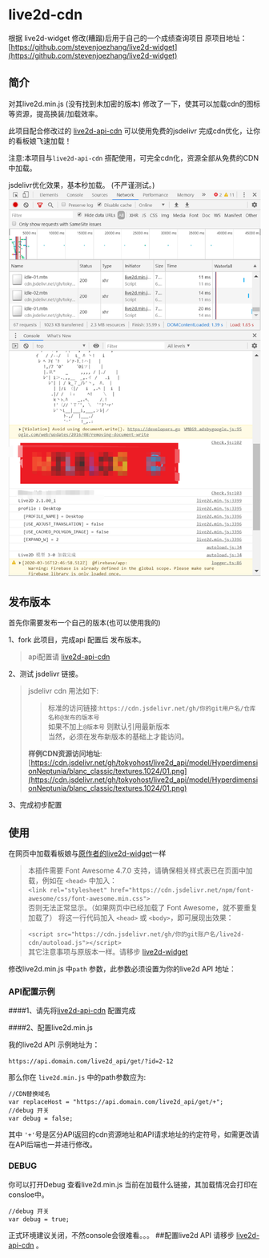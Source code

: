# live2d-cdn

根据 live2d-widget 修改(糟蹋)后用于自己的一个成绩查询项目
原项目地址：[https://github.com/stevenjoezhang/live2d-widget](https://github.com/stevenjoezhang/live2d-widget)

## 简介

对其live2d.min.js (没有找到未加密的版本) 修改了一下，使其可以加载cdn的图标等资源，提高换装/加载效率。

此项目配合修改过的  [live2d-api-cdn](https://github.com/tokyohost/live2d-api-cdn)  可以使用免费的jsdelivr 完成cdn优化，让你的看板娘飞速加载！

注意:本项目与```live2d-api-cdn``` 搭配使用，可完全cdn化，资源全部从免费的CDN中加载。

jsdelivr优化效果，基本秒加载。
(不严谨测试。)   
![](assets/screenshoot.png)

## 发布版本

首先你需要发布一个自己的版本(也可以使用我的) 

1、fork 此项目，完成api 配置后 发布版本。   
   >api配置请  [live2d-api-cdn](https://github.com/tokyohost/live2d-api-cdn) 

2、测试 jsdelivr 链接。  
   >jsdelivr cdn 用法如下:   
>>标准的访问链接:```https://cdn.jsdelivr.net/gh/你的git用户名/仓库名称@发布的版本号```    
>>如果不加上```@版本号``` 则默认引用最新版本     
>>当然，必须在发布新版本的基础上才能访问。
>    
>**样例CDN资源访问地址**:[https://cdn.jsdelivr.net/gh/tokyohost/live2d_api/model/HyperdimensionNeptunia/blanc_classic/textures.1024/01.png](https://cdn.jsdelivr.net/gh/tokyohost/live2d_api/model/HyperdimensionNeptunia/blanc_classic/textures.1024/01.png)
   
3、完成初步配置


## 使用
在网页中加载看板娘与[原作者的live2d-widget](https://github.com/stevenjoezhang/live2d-widget)一样
>本插件需要 Font Awesome 4.7.0 支持，请确保相关样式表已在页面中加载，例如在 ```<head>``` 中加入：    
 >```<link rel="stylesheet" href="https://cdn.jsdelivr.net/npm/font-awesome/css/font-awesome.min.css">```  
 >否则无法正常显示。（如果网页中已经加载了 Font Awesome，就不要重复加载了）
 >将这一行代码加入 ```<head>``` 或 ```<body>```，即可展现出效果：
 
 >```<script src="https://cdn.jsdelivr.net/gh/你的git账户名/live2d-cdn/autoload.js"></script>```    
>其它注意事项与原版本一样。请移步 [live2d-widget](https://github.com/stevenjoezhang/live2d-widget)
>
 
 修改live2d.min.js 中```path``` 参数，此参数必须设置为你的live2d API 地址： 
 

### **API配置示例**
####1、请先将[live2d-api-cdn]() 配置完成

####2、配置live2d.min.js

我的live2d API 示例地址为：

```https://api.domain.com/live2d_api/get/?id=2-12```

那么你在 ```live2d.min.js``` 中的path参数应为:

```
//CDN替换域名
var replaceHost = "https://api.domain.com/live2d_api/get/+";
//debug 开关
var debug = false;
```
 
其中 ```'+'```号是区分API返回的cdn资源地址和API请求地址的约定符号，如需更改请在API后端也一并进行修改。

### DEBUG

你可以打开Debug 查看live2d.min.js 当前在加载什么链接，其加载情况会打印在consloe中。

```
//debug 开关
var debug = true;
```
正式环境建议关闭，不然console会很难看。。。
##配置live2d API
请移步 [live2d-api-cdn](https://github.com/tokyohost/live2d-api-cdn)  。

